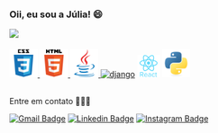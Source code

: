 ### Oii, eu sou a Júlia! 😄

<div align="left">
  <a href="https://github.com/juhelena">
  <img height="150px" src="https://github-readme-stats.vercel.app/api/top-langs/?username=juhelena&layout=compact&langs_count=7&theme=tokyonight"/>
</div>
<br> 
<a href="https://www.w3schools.com/css/" target="_blank" rel="noreferrer"> <img src="https://raw.githubusercontent.com/devicons/devicon/master/icons/css3/css3-original-wordmark.svg" alt="css3" width="50" height="50"/> </a> <a href="https://www.w3.org/html/" target="_blank" rel="noreferrer"> <img src="https://raw.githubusercontent.com/devicons/devicon/master/icons/html5/html5-original-wordmark.svg" alt="html5" width="50" height="50"/> </a> <a href="https://www.java.com" target="_blank" rel="noreferrer"> <img src="https://raw.githubusercontent.com/devicons/devicon/master/icons/java/java-original.svg" alt="java" width="50" height="50"/> </a> <a href="https://www.djangoproject.com/" target="_blank" rel="noreferrer"> <img src="https://cdn.worldvectorlogo.com/logos/django.svg" alt="django" width="40" height="40"/></a>
 <a href="https://reactjs.org/" target="_blank" rel="noreferrer"> <img src="https://raw.githubusercontent.com/devicons/devicon/master/icons/react/react-original-wordmark.svg" alt="react" width="40" height="40"/></a> <a href="https://www.python.org" target="_blank" rel="noreferrer"> <img src="https://raw.githubusercontent.com/devicons/devicon/master/icons/python/python-original.svg" alt="python" width="50" height="50"/> </a>
 
 <div> 
<br>
  
   Entre em contato 👩🏻‍💻
  
[![Gmail Badge](https://img.shields.io/badge/-Gmail-ea4335?style=flat-square&logo=gmail&logoColor=white&link=juliahelenam04@gmail.com)](mailto:juliahelenam04@gmail.com)
[![Linkedin Badge](https://img.shields.io/badge/-LinkedIn-%230077B5?style=flat-square&logo=Linkedin&logoColor=white&link=https://www.linkedin.com/in/juliahelenam)](https://www.linkedin.com/in/juliahelenam)
[![Instagram Badge](https://img.shields.io/badge/-Instagram-dd2a7b?style=flat-square&logo=Instagram&logoColor=white&link=https://www.instagram.com/juuhelenam/)](https://www.instagram.com/juuhelenam/)

</div>



